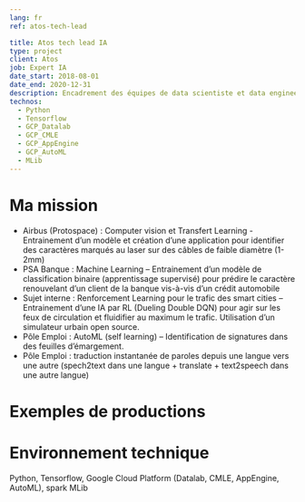 ```yaml
---
lang: fr
ref: atos-tech-lead

title: Atos tech lead IA
type: project
client: Atos
job: Expert IA
date_start: 2018-08-01
date_end: 2020-12-31
description: Encadrement des équipes de data scientiste et data engineer, mentoring technique
technos:
  - Python
  - Tensorflow
  - GCP_Datalab
  - GCP_CMLE
  - GCP_AppEngine
  - GCP_AutoML
  - MLib
---
```

# Ma mission
- Airbus (Protospace) : Computer vision et Transfert Learning - Entrainement d’un modèle et création d’une application pour identifier des caractères marqués au laser sur des câbles de faible diamètre (1-2mm)
- PSA Banque : Machine Learning – Entrainement d’un modèle de classification binaire (apprentissage supervisé) pour prédire le caractère renouvelant d’un client de la banque vis-à-vis d’un crédit automobile
- Sujet interne : Renforcement Learning pour le trafic des smart cities – Entrainement d’une IA par RL (Dueling Double DQN) pour agir sur les feux de circulation et fluidifier au maximum le trafic. Utilisation d’un simulateur urbain open source. 
- Pôle Emploi : AutoML (self learning) – Identification de signatures dans des feuilles d’émargement. 
- Pôle Emploi : traduction instantanée de paroles depuis une langue vers une autre (spech2text dans une langue + translate + text2speech dans une autre langue)

# Exemples de productions

# Environnement technique
Python, Tensorflow, Google Cloud Platform (Datalab, CMLE, AppEngine, AutoML), spark MLib